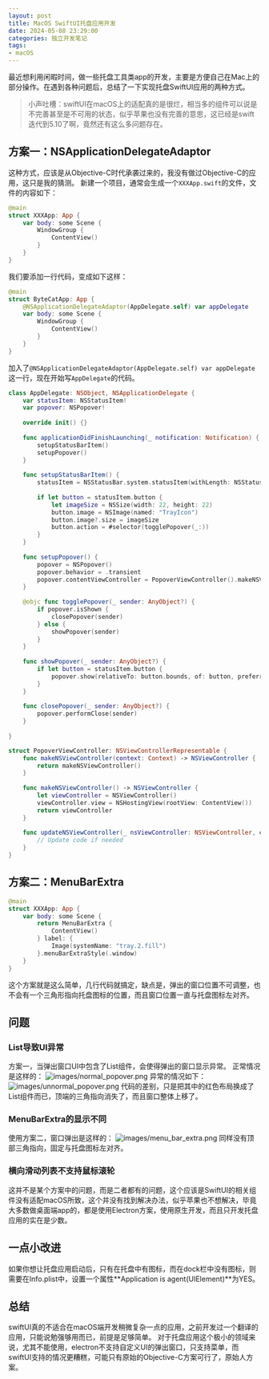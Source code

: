 ```yaml
---
layout: post
title: MacOS SwiftUI托盘应用开发
date: 2024-05-08 23:29:00
categories: 独立开发笔记
tags:
- macOS
---
```


最近想利用闲暇时间，做一些托盘工具类app的开发，主要是方便自己在Mac上的部分操作。在遇到各种问题后，总结了一下实现托盘SwiftUI应用的两种方式。
> 小声吐槽：swiftUI在macOS上的适配真的是很烂，相当多的组件可以说是不完善甚至是不可用的状态，似乎苹果也没有完善的意思，这已经是swift迭代到5.10了啊，竟然还有这么多问题存在。

## 方案一：NSApplicationDelegateAdaptor
这种方式，应该是从Objective-C时代承袭过来的，我没有做过Objective-C的应用，这只是我的猜测。
新建一个项目，通常会生成一个`XXXApp.swift`的文件，文件的内容如下：
```swift
@main
struct XXXApp: App {
    var body: some Scene {
        WindowGroup {
            ContentView()
        }
    }
}
```
我们要添加一行代码，变成如下这样：
```swift
@main
struct ByteCatApp: App {
    @NSApplicationDelegateAdaptor(AppDelegate.self) var appDelegate
    var body: some Scene {
        WindowGroup {
            ContentView()
        }
    }
}
```
加入了`@NSApplicationDelegateAdaptor(AppDelegate.self) var appDelegate`这一行，现在开始写`AppDelegate`的代码。
```swift
class AppDelegate: NSObject, NSApplicationDelegate {
    var statusItem: NSStatusItem!
    var popover: NSPopover!
    
    override init() {}
    
    func applicationDidFinishLaunching(_ notification: Notification) {
        setupStatusBarItem()
        setupPopover()
    }
    
    func setupStatusBarItem() {
        statusItem = NSStatusBar.system.statusItem(withLength: NSStatusItem.squareLength)
        
        if let button = statusItem.button {
            let imageSize = NSSize(width: 22, height: 22)
            button.image = NSImage(named: "TrayIcon")
            button.image?.size = imageSize
            button.action = #selector(togglePopover(_:))
        }
    }
    
    func setupPopover() {
        popover = NSPopover()
        popover.behavior = .transient
        popover.contentViewController = PopoverViewController().makeNSViewController()
    }
    
    @objc func togglePopover(_ sender: AnyObject?) {
        if popover.isShown {
            closePopover(sender)
        } else {
            showPopover(sender)
        }
    }
    
    func showPopover(_ sender: AnyObject?) {
        if let button = statusItem.button {
            popover.show(relativeTo: button.bounds, of: button, preferredEdge: NSRectEdge.minY)
        }
    }
    
    func closePopover(_ sender: AnyObject?) {
        popover.performClose(sender)
    }
    
}

struct PopoverViewController: NSViewControllerRepresentable {
    func makeNSViewController(context: Context) -> NSViewController {
        return makeNSViewController()
    }
    
    func makeNSViewController() -> NSViewController {
        let viewController = NSViewController()
        viewController.view = NSHostingView(rootView: ContentView())
        return viewController
    }
    
    func updateNSViewController(_ nsViewController: NSViewController, context: Context) {
        // Update code if needed
    }
}
```

## 方案二：MenuBarExtra
```swift
@main
struct XXXApp: App {
    var body: some Scene {
        return MenuBarExtra {
            ContentView()
        } label: {
            Image(systemName: "tray.2.fill")
        }.menuBarExtraStyle(.window)
    }
}
```
这个方案就是这么简单，几行代码就搞定，缺点是，弹出的窗口位置不可调整，也不会有一个三角形指向托盘图标的位置，而且窗口位置一直与托盘图标左对齐。

## 问题

### List导致UI异常
方案一，当弹出窗口UI中包含了List组件，会使得弹出的窗口显示异常。
正常情况是这样的：
![images/normal_popover.png](/assets/images/normal_popover.png)
异常的情况如下：
![images/unnormal_popover.png](/assets/images/unnormal_popover.png)
代码的差别，只是把其中的红色布局换成了List组件而已，顶端的三角指向消失了，而且窗口整体上移了。

### MenuBarExtra的显示不同
使用方案二，窗口弹出是这样的：
![images/menu_bar_extra.png](/assets/images/menu_bar_extra.png)
同样没有顶部三角指向，固定与托盘图标左对齐。

### 横向滑动列表不支持鼠标滚轮
这并不是某个方案中的问题，而是二者都有的问题，这个应该是SwiftUI的相关组件没有适配macOS所致，这个并没有找到解决办法，似乎苹果也不想解决，毕竟大多数做桌面端app的，都是使用Electron方案，使用原生开发，而且只开发托盘应用的实在是少数。

## 一点小改进
如果你想让托盘应用启动后，只有在托盘中有图标，而在dock栏中没有图标，则需要在Info.plist中，设置一个属性**Application is agent(UIElement)**为YES。

## 总结
swiftUI真的不适合在macOS端开发稍微复杂一点的应用，之前开发过一个翻译的应用，只能说勉强够用而已，前提是足够简单。
对于托盘应用这个极小的领域来说，尤其不能使用，electron不支持自定义UI的弹出窗口，只支持菜单，而swiftUI支持的情况更糟糕，可能只有原始的Objective-C方案可行了，原始人方案。